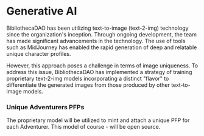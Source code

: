# Generative AI

BibliothecaDAO has been utilizing text-to-image (text-2-img) technology since the organization's inception. Through ongoing development, the team has made significant advancements in the technology. The use of tools such as MidJourney has enabled the rapid generation of deep and relatable unique character profiles.

However, this approach poses a challenge in terms of image uniqueness. To address this issue, BibliothecaDAO has implemented a strategy of training proprietary text-2-img models incorporating a distinct "flavor" to differentiate the generated images from those produced by other text-to-image models.

### Unique Adventurers PFPs

The proprietary model will be utilized to mint and attach a unique PFP for each Adventurer. This model of course - will be open source.